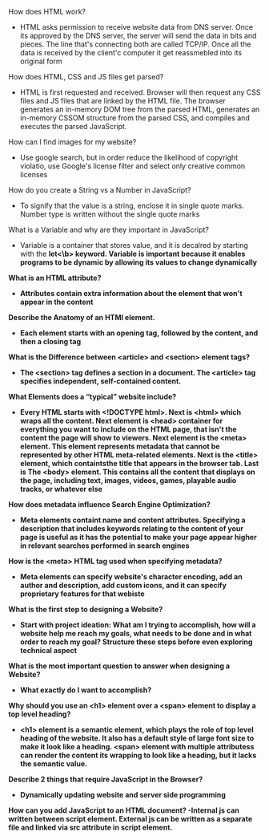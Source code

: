 

How does HTML work?
- HTML asks permission to receive website data from DNS server. Once its approved by the DNS server, the server will send the data in bits and pieces. The line that's connecting both are called TCP/IP. Once all the data is received by the client'c computer it get reassmebled into its original form

How does HTML, CSS and JS files get parsed?
- HTML is first requested and received. Browser will then request any CSS files and JS files that are linked by the HTML file. The browser generates an in-memory DOM tree from the parsed HTML, generates an in-memory CSSOM structure from the parsed CSS, and compiles and executes the parsed JavaScript.

How can I find images for my website?
- Use google search, but in order reduce the likelihood of copyright violatio, use Google's license filter and select only creative common licenses

How do you create a String vs a Number in JavaScript?
- To signify that the value is a string, enclose it in single quote marks. Number type is written without the single quote marks

What is a Variable and why are they important in JavaScript?
- Variable is a container that stores value, and it is decalred by starting with the <b>let<\b> keyword. Variable is important because it enables programs to be dynamic by allowing its values to change dynamically

What is an HTML attribute?
- Attributes contain extra information about the element that won't appear in the content

Describe the Anatomy of an HTMl element.
- Each element starts with an opening tag, followed by the content, and then a closing tag

What is the Difference between \<article> and \<section> element tags?
- The \<section> tag defines a section in a document. The \<article> tag specifies independent, self-contained content.

What Elements does a “typical” website include?
- Every HTML starts with \<\!DOCTYPE html>. Next is \<html> which wraps all the content. Next element is \<head> container for everything you want to include on the HTML page, that isn't the content the page will show to viewers. Next element is the \<meta> element. This element represents metadata that cannot be represented by other HTML meta-related elements. Next is the \<title> element, which containtsthe title that appears in the browser tab. Last is The \<body> element. This contains all the content that displays on the page, including text, images, videos, games, playable audio tracks, or whatever else

How does metadata influence Search Engine Optimization?
- Meta elements containt name and content attributes. Specifying a description that includes keywords relating to the content of your page is useful as it has the potential to make your page appear higher in relevant searches performed in search engines

How is the \<meta> HTML tag used when specifying metadata?
- Meta elements can specify website's character encoding, add an author and description, add custom icons, and it can specify proprietary features for that webiste

What is the first step to designing a Website?
- Start with project ideation: What am I trying to accomplish, how will a website help me reach my goals, what needs to be done and in what order to reach my goal? Structure these steps before even exploring technical aspect

What is the most important question to answer when designing a Website?
- What exactly do I want to accomplish?

Why should you use an \<h1> element over a \<span> element to display a top level heading?
- \<h1> element is a semantic element, which plays the role of top level heading of the website. It also has a default style of large font size to make it look like a heading. \<span> element with multiple attributess can render the content its wrapping to look like a heading, but it lacks the semantic value. 

Describe 2 things that require JavaScript in the Browser?
- Dynamically updating website and server side programming

How can you add JavaScript to an HTML document?
-Internal js can written between script element. External js can be written as a separate file and linked via src attribute in script element.